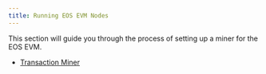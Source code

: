 ```yaml
---
title: Running EOS EVM Nodes
---
```


This section will guide you through the process of setting up a miner for the EOS EVM.

* [Transaction Miner](./10_transaction-miner.md)
